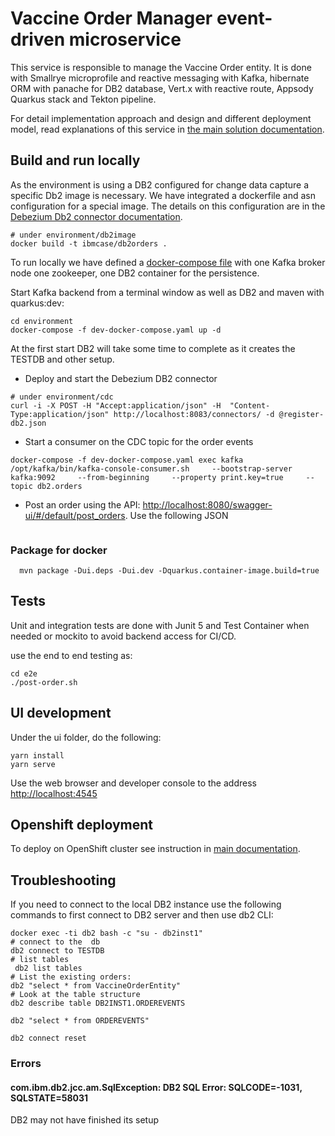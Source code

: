 # Vaccine Order Manager event-driven microservice

This service is responsible to manage the Vaccine Order entity. It is done with Smallrye microprofile and reactive messaging with Kafka, hibernate ORM with panache for DB2 database, Vert.x with reactive route, Appsody Quarkus stack and Tekton pipeline.

For detail implementation approach and design and different deployment model, read explanations of this service in [the main solution documentation](https://ibm-cloud-architecture.github.io/vaccine-solution-main/solution/orderms/).


## Build and run locally

As the environment is using a DB2 configured for change data capture a specific Db2 image is necessary. We have integrated a dockerfile and asn configuration for a special image. The details on this configuration are in the [Debezium Db2 connector documentation]().

```shell
# under environment/db2image
docker build -t ibmcase/db2orders .
```
To run locally we have defined a [docker-compose file]() with one Kafka broker node one zookeeper, one DB2 container for the persistence.

Start Kafka backend from a terminal window as well as DB2 and maven with quarkus:dev: 

```
cd environment
docker-compose -f dev-docker-compose.yaml up -d
```

At the first start DB2 will take some time to complete as it creates the TESTDB and other setup.

* Deploy and start the Debezium DB2 connector

 ```shell
 # under environment/cdc
 curl -i -X POST -H "Accept:application/json" -H  "Content-Type:application/json" http://localhost:8083/connectors/ -d @register-db2.json
 ```

* Start a consumer on the CDC topic for the order events

 ```shell
 docker-compose -f dev-docker-compose.yaml exec kafka /opt/kafka/bin/kafka-console-consumer.sh     --bootstrap-server kafka:9092     --from-beginning     --property print.key=true     --topic db2.orders
 ```

* Post an order using the API: [http://localhost:8080/swagger-ui/#/default/post_orders](http://localhost:8080/swagger-ui/#/default/post_orders). Use the following JSON

 ```json

 ```

### Package for docker

```shell
  mvn package -Dui.deps -Dui.dev -Dquarkus.container-image.build=true
```

## Tests

Unit and integration tests are done with Junit 5 and Test Container when needed or mockito to avoid backend access for CI/CD.

use the end to end testing as:

```shell
cd e2e
./post-order.sh
```

## UI development

Under the ui folder, do the following:

```
yarn install
yarn serve
```

Use the web browser and developer console to the address [http://localhost:4545](http://localhost:4545)




## Openshift deployment

To deploy on OpenShift cluster see instruction in [main documentation](https://ibm-cloud-architecture.github.io/vaccine-solution-main/solution/orderms/).


## Troubleshooting

If you need to connect to the local DB2 instance use the following commands to first connect to DB2 server and then use db2 CLI:

```shell
docker exec -ti db2 bash -c "su - db2inst1"
# connect to the  db
db2 connect to TESTDB
# list tables
 db2 list tables
# List the existing orders:
db2 "select * from VaccineOrderEntity"
# Look at the table structure
db2 describe table DB2INST1.ORDEREVENTS

db2 "select * from ORDEREVENTS"

db2 connect reset 
```


### Errors

#### com.ibm.db2.jcc.am.SqlException: DB2 SQL Error: SQLCODE=-1031, SQLSTATE=58031

DB2 may not have finished its setup
